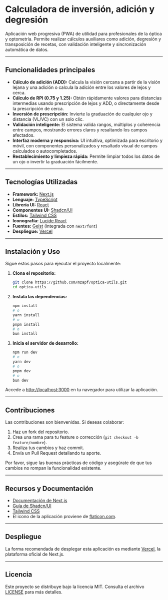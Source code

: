 # Calculadora de inversión, adición y degresión

Aplicación web progresiva (PWA) de utilidad para profesionales de la óptica y optometría. Permite realizar cálculos auxiliares como adición, degresión y transposición de recetas, con validación inteligente y sincronización automática de datos.

---

## Funcionalidades principales

- **Cálculo de adición (ADD):** Calcula la visión cercana a partir de la visión lejana y una adición o calcula la adición entre los valores de lejos y cerca.
- **Cálculo de RPI (0.75 y 1.25):** Obtén rápidamente valores para distancias intermedias usando prescripción de lejos y ADD, o directamente desde la prescripción de cerca.
- **Inversión de prescripción:** Invierte la graduación de cualquier ojo y distancia (VL/VC) con un solo clic.
- **Validación inteligente:** El sistema valida rangos, múltiplos y coherencia entre campos, mostrando errores claros y resaltando los campos afectados.
- **Interfaz moderna y responsiva:** UI intuitiva, optimizada para escritorio y móvil, con componentes personalizados y resaltado visual de campos calculados o autocompletados.
- **Restablecimiento y limpieza rápida:** Permite limpiar todos los datos de un ojo o invertir la graduación fácilmente.

---

## Tecnologías Utilizadas

- **Framework:** [Next.js](https://nextjs.org/)
- **Lenguaje:** [TypeScript](https://www.typescriptlang.org/)
- **Librería UI:** [React](https://reactjs.org/)
- **Componentes UI:** [Shadcn/UI](https://ui.shadcn.com/)
- **Estilos:** [Tailwind CSS](https://tailwindcss.com/)
- **Iconografía:** [Lucide React](https://lucide.dev/)
- **Fuentes:** [Geist](https://vercel.com/font) (integrada con `next/font`)
- **Despliegue:** [Vercel](https://vercel.com/)

---

## Instalación y Uso

Sigue estos pasos para ejecutar el proyecto localmente:

1. **Clona el repositorio:**
    ```bash
    git clone https://github.com/mzapf/optica-utils.git
    cd optica-utils
    ```
2. **Instala las dependencias:**
    ```bash
    npm install
    # o
    yarn install
    # o
    pnpm install
    # o
    bun install
    ```
3. **Inicia el servidor de desarrollo:**
    ```bash
    npm run dev
    # o
    yarn dev
    # o
    pnpm dev
    # o
    bun dev
    ```

Accede a [http://localhost:3000](http://localhost:3000) en tu navegador para utilizar la aplicación.

---

## Contribuciones

Las contribuciones son bienvenidas. Si deseas colaborar:

1. Haz un fork del repositorio.
2. Crea una rama para tu feature o corrección (`git checkout -b feature/nombre`).
3. Realiza tus cambios y haz commit.
4. Envía un Pull Request detallando tu aporte.

Por favor, sigue las buenas prácticas de código y asegúrate de que tus cambios no rompan la funcionalidad existente.

---

## Recursos y Documentación

- [Documentación de Next.js](https://nextjs.org/docs)
- [Guía de Shadcn/UI](https://ui.shadcn.com/docs)
- [Tailwind CSS](https://tailwindcss.com/docs)
- El icono de la aplicación proviene de [flaticon.com](https://www.flaticon.com/).

---

## Despliegue

La forma recomendada de desplegar esta aplicación es mediante [Vercel](https://vercel.com/), la plataforma oficial de Next.js.

---

## Licencia

Este proyecto se distribuye bajo la licencia MIT. Consulta el archivo [LICENSE](./LICENSE) para más detalles.
